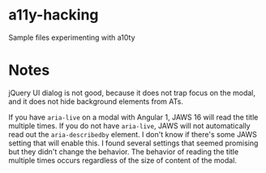 # a11y-hacking
Sample files experimenting with a10ty 

# Notes
jQuery UI dialog is not good, because it does not trap focus on the modal, and it does not hide background elements from ATs. 

If you have `aria-live` on a modal with Angular 1, JAWS 16 will read the title multiple times. If you do not have `aria-live`, JAWS will not automatically read out the `aria-describedby` element. I don't know if there's some JAWS setting that will enable this. I found several settings that seemed promising but they didn't change the behavior. The behavior of reading the title multiple times occurs regardless of the size of content of the modal.